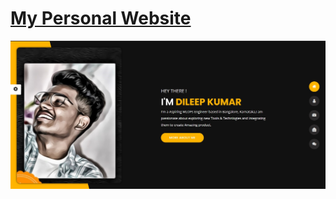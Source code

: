 # <a href="https://dileep-hub.github.io/dheewebsite/" target="_blank">My Personal Website</a>


![My Alternate Portfolio Website](https://raw.githubusercontent.com/dileep-hub/dheewebsite/master/img/my_web1.jpg)
